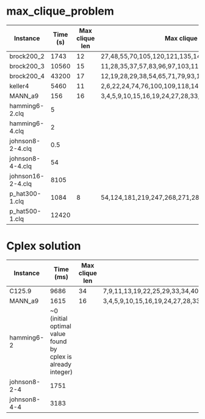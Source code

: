 # max_clique_problem

Instance|Time (s)|Max clique len|Max clique verticies
---|---|---|---|
brock200_2|1743|12|27,48,55,70,105,120,121,135,145,149,158,183
brock200_3|10560|15|11,28,35,37,57,83,96,97,103,117,129,143,157,172,177
brock200_4|43200|17|12,19,28,29,38,54,65,71,79,93,117,127,139,161,165,186,192
keller4|5460|11|2,6,22,24,74,76,100,109,118,140,153
MANN_a9|156|16|3,4,5,9,10,15,16,19,24,27,28,33,36,38,42,45
hamming6-2.clq|5
hamming6-4.clq|2
johnson8-2-4.clq|0.5
johnson8-4-4.clq|54
johnson16-2-4.clq|8105
p_hat300-1.clq|1084|8|54,124,181,219,247,268,271,287
p_hat500-1.clq|12420

# Cplex solution

Instance|Time (ms)|Max clique len|Max clique verticies
---|---|---|---|
C125.9| 9686|34|7,9,11,13,19,22,25,29,33,34,40,44,49,52,54,55,66,67,68,70,79,80,93,96,98,99,103,104,110,111,114,117,122,125
MANN_a9| 1615|16|3,4,5,9,10,15,16,19,24,27,28,33,36,38,42,45
hamming6-2| ~0 (initial optimal value found by cplex is already integer)
johnson8-2-4| 1751
johnson8-4-4| 3183
